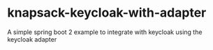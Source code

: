 # knapsack-keycloak-with-adapter
A simple spring boot 2 example to integrate with keycloak using the keycloak adapter
